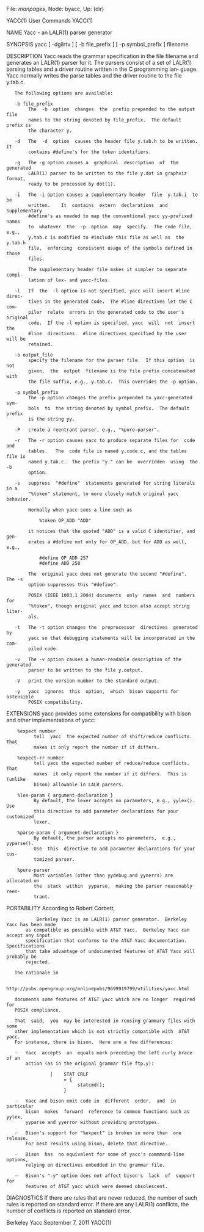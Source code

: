 File: *manpages*,  Node: byacc,  Up: (dir)

YACC(1)                          User Commands                         YACC(1)



NAME
       Yacc - an LALR(1) parser generator

SYNOPSIS
       yacc [ -dgilrtv ] [ -b file_prefix ] [ -p symbol_prefix ] filename

DESCRIPTION
       Yacc reads the grammar specification in the file filename and generates
       an LALR(1) parser for it.  The parsers consist  of  a  set  of  LALR(1)
       parsing  tables  and a driver routine written in the C programming lan‐
       guage.  Yacc normally writes the parse tables and the driver routine to
       the file y.tab.c.

       The following options are available:

       -b file_prefix
            The  -b  option  changes  the  prefix prepended to the output file
            names to the string denoted by file_prefix.  The default prefix is
            the character y.

       -d   The  -d  option  causes the header file y.tab.h to be written.  It
            contains #define's for the token identifiers.

       -g   The -g option causes a  graphical  description  of  the  generated
            LALR(1) parser to be written to the file y.dot in graphviz format,
            ready to be processed by dot(1).

       -i   The -i option causes a supplementary header  file  y.tab.i  to  be
            written.    It  contains  extern  declarations  and  supplementary
            #define's as needed to map the conventional yacc yy-prefixed names
            to  whatever  the  -p  option  may  specify.  The code file, e.g.,
            y.tab.c is modified to #include this file as well as  the  y.tab.h
            file,  enforcing  consistent usage of the symbols defined in those
            files.

            The supplementary header file makes it simpler to separate  compi‐
            lation of lex- and yacc-files.

       -l   If  the  -l option is not specified, yacc will insert #line direc‐
            tives in the generated code.  The #line directives let the C  com‐
            piler  relate  errors in the generated code to the user's original
            code.  If the -l option is specified, yacc  will  not  insert  the
            #line  directives.  #line directives specified by the user will be
            retained.

       -o output_file
            specify the filename for the parser file.  If this option  is  not
            given,  the  output  filename is the file prefix concatenated with
            the file suffix, e.g., y.tab.c.  This overrides the -p option.

       -p symbol_prefix
            The -p option changes the prefix prepended to yacc-generated  sym‐
            bols  to  the string denoted by symbol_prefix.  The default prefix
            is the string yy.

       -P   create a reentrant parser, e.g., "%pure-parser".

       -r   The -r option causes yacc to produce separate files for  code  and
            tables.   The  code file is named y.code.c, and the tables file is
            named y.tab.c.  The prefix "y." can be  overridden  using  the  -b
            option.

       -s   suppress  "#define"  statements generated for string literals in a
            "%token" statement, to more closely match original yacc behavior.

            Normally when yacc sees a line such as

                %token OP_ADD "ADD"

            it notices that the quoted "ADD" is a valid C identifier, and gen‐
            erates a #define not only for OP_ADD, but for ADD as well, e.g.,

                #define OP_ADD 257
                #define ADD 258

            The  original yacc does not generate the second "#define".  The -s
            option suppresses this "#define".

            POSIX (IEEE 1003.1 2004) documents  only  names  and  numbers  for
            "%token", though original yacc and bison also accept string liter‐
            als.

       -t   The -t option changes the  preprocessor  directives  generated  by
            yacc so that debugging statements will be incorporated in the com‐
            piled code.

       -v   The -v option causes a human-readable description of the generated
            parser to be written to the file y.output.

       -V   print the version number to the standard output.

       -y   yacc  ignores  this  option,  which  bison supports for ostensible
            POSIX compatibility.

EXTENSIONS
       yacc provides some extensions for compatibility with  bison  and  other
       implementations of yacc:

        %expect number
              tell  yacc  the expected number of shift/reduce conflicts.  That
              makes it only report the number if it differs.

        %expect-rr number
              tell yacc the expected number of reduce/reduce conflicts.   That
              makes  it only report the number if it differs.  This is (unlike
              bison) allowable in LALR parsers.

        %lex-param { argument-declaration }
              By default, the lexer accepts no parameters, e.g., yylex().  Use
              this directive to add parameter declarations for your customized
              lexer.

        %parse-param { argument-declaration }
              By default, the parser accepts no parameters,  e.g.,  yyparse().
              Use  this  directive to add parameter declarations for your cus‐
              tomized parser.

        %pure-parser
              Most variables (other than yydebug and yynerrs) are allocated on
              the  stack  within  yyparse,  making the parser reasonably reen‐
              trant.

PORTABILITY
       According to Robert Corbett,

               Berkeley Yacc is an LALR(1) parser generator.  Berkeley Yacc has been made
           as compatible as possible with AT&T Yacc.  Berkeley Yacc can accept any input
           specification that conforms to the AT&T Yacc documentation.  Specifications
           that take advantage of undocumented features of AT&T Yacc will probably be
           rejected.

       The rationale in

           http://pubs.opengroup.org/onlinepubs/9699919799/utilities/yacc.html

       documents some features of AT&T yacc which are no longer  required  for
       POSIX compliance.

       That  said,  you  may be interested in reusing grammary files with some
       other implementation which is not strictly compatible with  AT&T  yacc.
       For instance, there is bison.  Here are a few differences:

       ·   Yacc  accepts  an  equals mark preceding the left curly brace of an
           action (as in the original grammar file ftp.y):

                    |    STAT CRLF
                         = {
                              statcmd();
                         }

       ·   Yacc and bison emit code in  different  order,  and  in  particular
           bison  makes  forward  reference to common functions such as yylex,
           yyparse and yyerror without providing prototypes.

       ·   Bison's support for "%expect" is broken in more than  one  release.
           For best results using bison, delete that directive.

       ·   Bison  has  no equivalent for some of yacc's commmand-line options,
           relying on directives embedded in the grammar file.

       ·   Bison's "-y" option does not affect bison's  lack  of  support  for
           features of AT&T yacc which were deemed obsolescent.

DIAGNOSTICS
       If  there are rules that are never reduced, the number of such rules is
       reported on standard error.  If there are any  LALR(1)  conflicts,  the
       number of conflicts is reported on standard error.



Berkeley Yacc                  September 7, 2011                       YACC(1)

